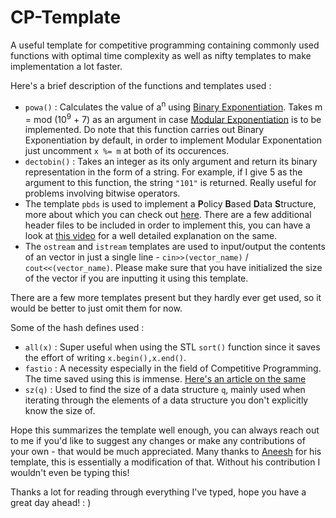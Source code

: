 # CP-Template
A useful template for competitive programming containing commonly used functions with optimal time complexity as well as nifty templates to make implementation a lot faster.

Here's a brief description of the functions and templates used :

- ```powa()``` : Calculates the value of a<sup>n</sup> using [Binary Exponentiation](https://cp-algorithms.com/algebra/binary-exp.html). Takes m = mod (10<sup>9</sup> + 7) as an argument in case [Modular Exponentiation](https://www.geeksforgeeks.org/modular-exponentiation-power-in-modular-arithmetic/) is to be implemented. Do note that this function carries out Binary Exponentiation by default, in order to implement Modular Exponentation just uncomment ```x %= m``` at both of its occurences.
- ```dectobin()``` : Takes an integer as its only argument and return its binary representation in the form of a string. For example, if I give 5 as the argument to this function, the string ```"101"``` is returned. Really useful for problems involving bitwise operators.
- The template ```pbds``` is used to implement a **P**olicy **B**ased **D**ata **S**tructure, more about which you can check out [here](https://www.geeksforgeeks.org/policy-based-data-structures-g/). There are a few additional header files to be included in order to implement this, you can have a look at [this video](https://youtu.be/IWyIwLFucU4) for a well detailed explanation on the same. 
- The ```ostream``` and ```istream``` templates are used to input/output the contents of an vector in just a single line - ```cin>>(vector_name)``` / ```cout<<(vector_name)```. Please make sure that you have initialized the size of the vector if you are inputting it using this template. 

There are a few more templates present but they hardly ever get used, so it would be better to just omit them for now. 

Some of the hash defines used :
- ```all(x)``` : Super useful when using the STL ```sort()``` function since it saves the effort of writing ```x.begin(),x.end()```.
- ```fastio``` : A necessity especially in the field of Competitive Programming. The time saved using this is immense. [Here's an article on the same](https://www.geeksforgeeks.org/fast-io-for-competitive-programming/)
- ```sz(q)``` : Used to find the size of a data structure ```q```, mainly used when iterating through the elements of a data structure you don't explicitly know the size of.

Hope this summarizes the template well enough, you can always reach out to me if you'd like to suggest any changes or make any contributions of your own - that would be much appreciated. Many thanks to [Aneesh](https://github.com/aneesh2312) for his template, this is essentially a modification of that. Without his contribution I wouldn't even be typing this!

Thanks a lot for reading through everything I've typed, hope you have a great day ahead! : )

